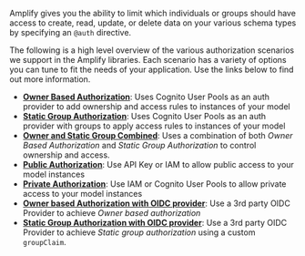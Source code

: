 Amplify gives you the ability to limit which individuals or groups should have access to create, read, update, or delete data on your various schema types by specifying an `@auth` directive.

The following is a high level overview of the various authorization scenarios we support in the Amplify libraries.  Each scenario has a variety of options you can tune to fit the needs of your application.  Use the links below to find out more information.

* [**Owner Based Authorization**](~/cli/graphql-transformer/auth.md#owner-authorization): Uses Cognito User Pools as an auth provider to add ownership and access rules to instances of your model
* [**Static Group Authorization**](~/cli/graphql-transformer/auth.md#static-group-authorization): Uses Cognito User Pools as an auth provider with groups to apply access rules to instances of your model
* [**Owner and Static Group Combined**](~/cli/graphql-transformer/auth.md#static-group-authorization): Uses a combination of both *Owner Based Authorization* and *Static Group Authorization* to control ownership and access.
* [**Public Authorization**](~/cli/graphql-transformer/auth.md#static-group-authorization#public-authorization): Use API Key or IAM to allow public access to your model instances
* [**Private Authorization**](~/cli/graphql-transformer/auth.md#static-group-authorization#private-authorization): Use IAM or Cognito User Pools to allow private access to your model instances
* [**Owner based Authorization with OIDC provider**](~/cli/graphql-transformer/auth.md#authorization-using-an-oidc-provider): Use a 3rd party OIDC Provider to achieve *Owner based authorization*
* [**Static Group Authorization with OIDC provider**](~/cli/graphql-transformer/auth.md#custom-claims): Use a 3rd party OIDC Provider to achieve *Static group authorization* using a custom `groupClaim`.
